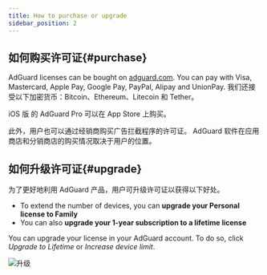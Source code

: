 ```yaml
---
title: How to purchase or upgrade
sidebar_position: 2
---
```


## 如何购买许可证{#purchase}

AdGuard licenses can be bought on [adguard.com](https://adguard.com/license.html). You can pay with Visa, Mastercard, Apple Pay, Google Pay, PayPal, Alipay and UnionPay. 我们还接受以下加密货币：Bitcoin、Ethereum、Litecoin 和 Tether。

iOS 版 的 AdGuard Pro 可以在 App Store 上购买。

此外，用户也可以通过经销商购买广告拦截程序的许可证。 AdGuard 软件在应用商店和分销商店的购买情况取决于用户的位置。

## 如何升级许可证{#upgrade}

为了更好地利用 AdGuard 产品，用户可升级许可证以获得以下好处。

- To extend the number of devices, you can **upgrade your Personal license to Family**
- You can also **upgrade your 1-year subscription to a lifetime license**

You can upgrade your license in your AdGuard account. To do so, click *Upgrade to Lifetime* or *Increase device limit*.

![升级](https://cdn.adtidy.org/content/kb/ad_blocker/general/newaccount-upgrade.png)
